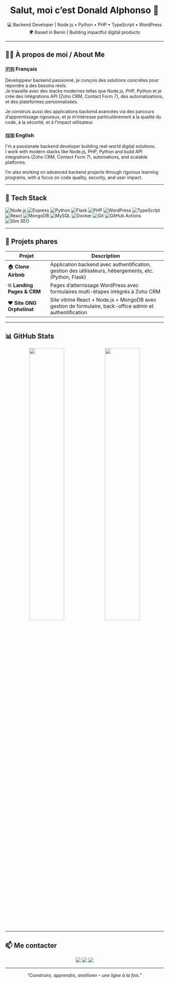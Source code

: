 <h1 align="center">Salut, moi c’est Donald Alphonso 👋</h1>

<p align="center">
  💻 Backend Developer | Node.js • Python • PHP • TypeScript • WordPress  
  <br/>
  🌍 Based in Benin | Building impactful digital products
</p>

---

## 👨‍💻 À propos de moi / About Me

### 🇫🇷 Français

Développeur backend passionné, je conçois des solutions concrètes pour répondre à des besoins réels.  
Je travaille avec des stacks modernes telles que Node.js, PHP, Python et je crée des intégrations API (Zoho CRM, Contact Form 7), des automatisations, et des plateformes personnalisées.

Je construis aussi des applications backend avancées via des parcours d’apprentissage rigoureux, et je m’intéresse particulièrement à la qualité du code, à la sécurité, et à l’impact utilisateur.

### 🇬🇧 English

I'm a passionate backend developer building real-world digital solutions.  
I work with modern stacks like Node.js, PHP, Python and build API integrations (Zoho CRM, Contact Form 7), automations, and scalable platforms.

I’m also working on advanced backend projects through rigorous learning programs, with a focus on code quality, security, and user impact.

---

## 🧰 Tech Stack

![Node.js](https://img.shields.io/badge/-Node.js-339933?style=flat&logo=node.js&logoColor=white)
![Express](https://img.shields.io/badge/-Express.js-black?style=flat&logo=express)
![Python](https://img.shields.io/badge/-Python-3776AB?style=flat&logo=python&logoColor=white)
![Flask](https://img.shields.io/badge/-Flask-000000?style=flat&logo=flask)
![PHP](https://img.shields.io/badge/-PHP-777BB4?style=flat&logo=php&logoColor=white)
![WordPress](https://img.shields.io/badge/-WordPress-21759B?style=flat&logo=wordpress&logoColor=white)
![TypeScript](https://img.shields.io/badge/-TypeScript-3178C6?style=flat&logo=typescript&logoColor=white)
![React](https://img.shields.io/badge/-React-61DAFB?style=flat&logo=react&logoColor=black)
![MongoDB](https://img.shields.io/badge/-MongoDB-47A248?style=flat&logo=mongodb&logoColor=white)
![MySQL](https://img.shields.io/badge/-MySQL-4479A1?style=flat&logo=mysql&logoColor=white)
![Docker](https://img.shields.io/badge/-Docker-2496ED?style=flat&logo=docker&logoColor=white)
![Git](https://img.shields.io/badge/-Git-F05032?style=flat&logo=git&logoColor=white)
![GitHub Actions](https://img.shields.io/badge/-GitHub%20Actions-2088FF?style=flat&logo=github-actions&logoColor=white)
![Slim SEO](https://img.shields.io/badge/-Slim%20SEO-blue?style=flat)

---

## 📌 Projets phares

| Projet | Description |
|--------|-------------|
| 🏠 **Clone Airbnb** | Application backend avec authentification, gestion des utilisateurs, hébergements, etc. (Python, Flask) |
| 🌐 **Landing Pages & CRM** | Pages d’atterrissage WordPress avec formulaires multi-étapes intégrés à Zoho CRM |
| ❤️ **Site ONG Orphelinat** | Site vitrine React + Node.js + MongoDB avec gestion de formulaire, back-office admin et authentification |

---

## 📊 GitHub Stats

<p align="center">
  <img src="https://github-readme-stats.vercel.app/api?username=donald-alphonso&show_icons=true&theme=tokyonight" width="47%" />
  <img src="https://github-readme-stats.vercel.app/api/top-langs/?username=donald-alphonso&layout=compact&theme=tokyonight" width="47%" />
</p>

---

## 📫 Me contacter

<p align="center">
  <a href="mailto:donaldalphonso11@gmail.com"><img src="https://img.shields.io/badge/-Email-D14836?style=flat&logo=gmail&logoColor=white"/></a>
  <a href="https://www.linkedin.com/in/donald-alphonso" target="_blank"><img src="https://img.shields.io/badge/-LinkedIn-0077B5?style=flat&logo=linkedin&logoColor=white"/></a>
  <a href="https://github.com/donald-alphonso" target="_blank"><img src="https://img.shields.io/badge/-GitHub-181717?style=flat&logo=github&logoColor=white"/></a>
</p>

---

<p align="center">
  <i>“Construire, apprendre, améliorer – une ligne à la fois.”</i>
</p>
